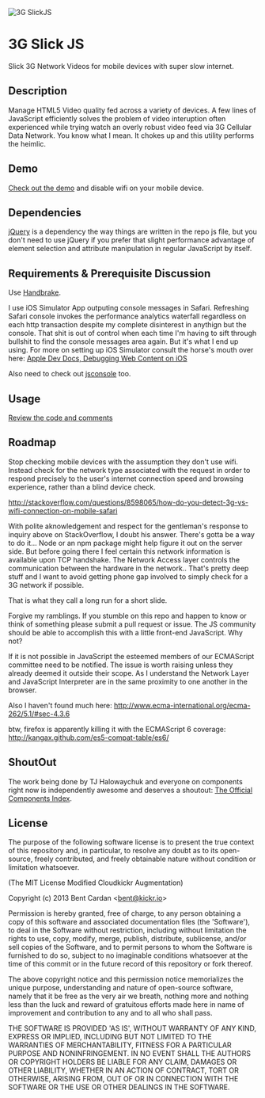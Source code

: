 ![3G SlickJS](http://s3.amazonaws.com/mynodebucket/assets/images/slicklogo.png)
# 3G Slick JS

Slick 3G Network Videos for mobile devices with super slow internet.

## Description

Manage HTML5 Video quality fed across a variety of devices. A few lines of JavaScript efficiently solves the problem of video interuption often experienced while trying watch an overly robust video feed via 3G Cellular Data Network. You know what I mean. It chokes up and this utility performs the heimlic. 

## Demo

[Check out the demo](http://video.kickr.io) and disable wifi on your mobile device.

## Dependencies

[jQuery](http://ajax.googleapis.com/ajax/libs/jquery/1.8.3/jquery.min.js) is a dependency the way things are written in the repo js file, but you don't need to use jQuery if you prefer that slight performance advantage of element selection and attribute manipulation in regular JavaScript by itself.

## Requirements & Prerequisite Discussion

Use [Handbrake](http://handbrake.fr/downloads.php).

I use iOS Simulator App outputing console messages in Safari. Refreshing Safari console invokes the performance analytics waterfall regardless on each http transaction despite my complete disinterest in anythign but the console. That shit is out of control when each time I'm having to sift through bullshit to find the console messages area again. But it's what I end up using. For more on setting up iOS Simulator consult the horse's mouth over here: [Apple Dev Docs, Debugging Web Content on iOS](http://goo.gl/8A7BN)

Also need to check out [jsconsole](http://jsconsole.com/remote-debugging.html) too.

## Usage

[Review the code and comments](http://github.com/bcardan/3gslick.js/blob/master/3gslick.js)

## Roadmap 

Stop checking mobile devices with the assumption they don't use wifi. Instead check for the network type associated with the request in order to respond precisely to the user's internet connection speed and browsing experience, rather than a blind device check. 

http://stackoverflow.com/questions/8598065/how-do-you-detect-3g-vs-wifi-connection-on-mobile-safari

With polite aknowledgement and respect for the gentleman's response to inquiry above on StackOverflow, I doubt his answer. There's gotta be a way to do it... Node or an npm package might help figure it out on the server side. But before going there I feel certain this network information is available upon TCP handshake. The Network Access layer controls the communication between the hardware in the network.. That's pretty deep stuff and I want to avoid getting phone gap involved to simply check for a 3G network if possible. 

That is what they call a long run for a short slide. 

Forgive my ramblings. If you stumble on this repo and happen to know or think of something please submit a pull request or issue. The JS community should be able to accomplish this with a little front-end JavaScript. Why not? 

If it is not possible in JavaScript the esteemed members of our ECMAScript committee need to be notified. The issue is worth raising unless they already deemed it outside their scope. As I understand the Network Layer and JavaScript Interpreter are in the same proximity to one another in the browser. 

Also I haven't found much here: http://www.ecma-international.org/ecma-262/5.1/#sec-4.3.6

btw, firefox is apparently killing it with the ECMAScript 6 coverage: http://kangax.github.com/es5-compat-table/es6/

## ShoutOut
The work being done by TJ Halowaychuk and everyone on components right now is independently awesome and deserves a shoutout: [The Official Components Index](https://github.com/component/component/wiki/Components).

## License 

The purpose of the following software license is to present the true context of this repository and, in particular, to resolve any doubt as to its open-source, freely contributed, and freely obtainable nature without condition or limitation whatsoever.

(The MIT License Modified Cloudkickr Augmentation)

Copyright (c) 2013 Bent Cardan &lt;bent@kickr.io&gt;

Permission is hereby granted, free of charge, to any person obtaining
a copy of this software and associated documentation files (the
'Software'), to deal in the Software without restriction, including
without limitation the rights to use, copy, modify, merge, publish,
distribute, sublicense, and/or sell copies of the Software, and to
permit persons to whom the Software is furnished to do so, subject to
no imaginable conditions whatsoever at the time of this commit or in the future record of this repository or fork thereof.

The above copyright notice and this permission notice memorializes the unique purpose, understanding and nature of open-source software, namely that it be free as the very air we breath, nothing more and nothing less than the luck and reward of gratuitous efforts made here in name of improvement and contribution to any and to all who shall pass.

THE SOFTWARE IS PROVIDED 'AS IS', WITHOUT WARRANTY OF ANY KIND,
EXPRESS OR IMPLIED, INCLUDING BUT NOT LIMITED TO THE WARRANTIES OF
MERCHANTABILITY, FITNESS FOR A PARTICULAR PURPOSE AND NONINFRINGEMENT.
IN NO EVENT SHALL THE AUTHORS OR COPYRIGHT HOLDERS BE LIABLE FOR ANY
CLAIM, DAMAGES OR OTHER LIABILITY, WHETHER IN AN ACTION OF CONTRACT,
TORT OR OTHERWISE, ARISING FROM, OUT OF OR IN CONNECTION WITH THE
SOFTWARE OR THE USE OR OTHER DEALINGS IN THE SOFTWARE.

